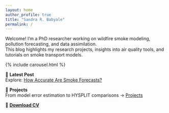 ```yaml
---
layout: home
author_profile: true
title: "Sandra R. Babyale"
permalink: /
---
```


Welcome! I’m a PhD researcher working on wildfire smoke modeling, pollution forecasting, and data assimilation.  
This blog highlights my research projects, insights into air quality tools, and tutorials on smoke transport models.

{% include carousel.html %}

📰 **Latest Post**  
Explore: [How Accurate Are Smoke Forecasts?](./2025/07/07/how-accurate-are-smoke-forecasts/)

🧪 **Projects**  
From model error estimation to HYSPLIT comparisons → [Projects](/projects/)

📄 **[Download CV](assets/files/sandra-babyale-cv.pdf)**
